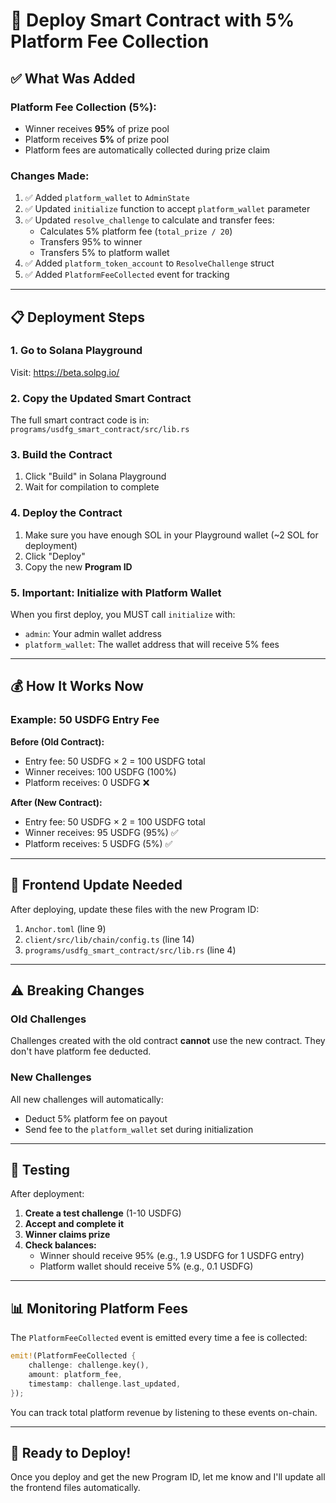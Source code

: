 # 🚀 Deploy Smart Contract with 5% Platform Fee Collection

## ✅ What Was Added

### Platform Fee Collection (5%):
- Winner receives **95%** of prize pool
- Platform receives **5%** of prize pool
- Platform fees are automatically collected during prize claim

### Changes Made:
1. ✅ Added `platform_wallet` to `AdminState`
2. ✅ Updated `initialize` function to accept `platform_wallet` parameter
3. ✅ Updated `resolve_challenge` to calculate and transfer fees:
   - Calculates 5% platform fee (`total_prize / 20`)
   - Transfers 95% to winner
   - Transfers 5% to platform wallet
4. ✅ Added `platform_token_account` to `ResolveChallenge` struct
5. ✅ Added `PlatformFeeCollected` event for tracking

---

## 📋 Deployment Steps

### 1. Go to Solana Playground
Visit: https://beta.solpg.io/

### 2. Copy the Updated Smart Contract
The full smart contract code is in: `programs/usdfg_smart_contract/src/lib.rs`

### 3. Build the Contract
1. Click "Build" in Solana Playground
2. Wait for compilation to complete

### 4. Deploy the Contract
1. Make sure you have enough SOL in your Playground wallet (~2 SOL for deployment)
2. Click "Deploy"
3. Copy the new **Program ID**

### 5. Important: Initialize with Platform Wallet
When you first deploy, you MUST call `initialize` with:
- `admin`: Your admin wallet address
- `platform_wallet`: The wallet address that will receive 5% fees

---

## 💰 How It Works Now

### Example: 50 USDFG Entry Fee

**Before (Old Contract):**
- Entry fee: 50 USDFG × 2 = 100 USDFG total
- Winner receives: 100 USDFG (100%)
- Platform receives: 0 USDFG ❌

**After (New Contract):**
- Entry fee: 50 USDFG × 2 = 100 USDFG total
- Winner receives: 95 USDFG (95%) ✅
- Platform receives: 5 USDFG (5%) ✅

---

## 🔧 Frontend Update Needed

After deploying, update these files with the new Program ID:

1. `Anchor.toml` (line 9)
2. `client/src/lib/chain/config.ts` (line 14)
3. `programs/usdfg_smart_contract/src/lib.rs` (line 4)

---

## ⚠️ Breaking Changes

### Old Challenges
Challenges created with the old contract **cannot** use the new contract. They don't have platform fee deducted.

### New Challenges
All new challenges will automatically:
- Deduct 5% platform fee on payout
- Send fee to the `platform_wallet` set during initialization

---

## 🧪 Testing

After deployment:

1. **Create a test challenge** (1-10 USDFG)
2. **Accept and complete it**
3. **Winner claims prize**
4. **Check balances:**
   - Winner should receive 95% (e.g., 1.9 USDFG for 1 USDFG entry)
   - Platform wallet should receive 5% (e.g., 0.1 USDFG)

---

## 📊 Monitoring Platform Fees

The `PlatformFeeCollected` event is emitted every time a fee is collected:
```rust
emit!(PlatformFeeCollected {
    challenge: challenge.key(),
    amount: platform_fee,
    timestamp: challenge.last_updated,
});
```

You can track total platform revenue by listening to these events on-chain.

---

## 🎉 Ready to Deploy!

Once you deploy and get the new Program ID, let me know and I'll update all the frontend files automatically.

